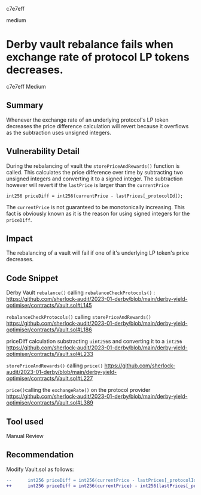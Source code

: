 c7e7eff

medium

# Derby vault rebalance fails when exchange rate of protocol LP tokens decreases.

c7e7eff 
Medium

## Summary

Whenever the exchange rate of an underlying protocol's LP token decreases the price difference calculation will revert because it overflows as the subtraction uses unsigned integers.

## Vulnerability Detail
During the rebalancing of  vault the `storePriceAndRewards()` function is called.
This calculates the price difference over time by subtracting two unsigned integers and converting it to a signed integer. The subtraction however will revert if the `lastPrice` is larger than the `currentPrice`
 
```solidity
int256 priceDiff = int256(currentPrice - lastPrices[_protocolId]);
```

The `currentPrice` is not guaranteed to be monotonically increasing. This fact is obviously known as it is the reason for using signed integers for the `priceDiff`.

## Impact
The rebalancing of a vault will fail if one of it's underlying LP token's price decreases.

## Code Snippet
Derby Vault `rebalance()` calling `rebalanceCheckProtocols()` :
https://github.com/sherlock-audit/2023-01-derby/blob/main/derby-yield-optimiser/contracts/Vault.sol#L145

`rebalanceCheckProtocols()` calling `storePriceAndRewards()`
https://github.com/sherlock-audit/2023-01-derby/blob/main/derby-yield-optimiser/contracts/Vault.sol#L186

priceDiff calculation substracting `uint256`s and converting it to a `int256`
https://github.com/sherlock-audit/2023-01-derby/blob/main/derby-yield-optimiser/contracts/Vault.sol#L233

`storePriceAndRewards()` calling `price()`
https://github.com/sherlock-audit/2023-01-derby/blob/main/derby-yield-optimiser/contracts/Vault.sol#L227

`price()`calling the `exchangeRate()` on the protocol provider
https://github.com/sherlock-audit/2023-01-derby/blob/main/derby-yield-optimiser/contracts/Vault.sol#L389

## Tool used
Manual Review

## Recommendation
Modify Vault.sol as follows: 
```diff
--      int256 priceDiff = int256(currentPrice - lastPrices[_protocolId]);
++      int256 priceDiff = int256(currentPrice) - int256(lastPrices[_protocolId]);
```
